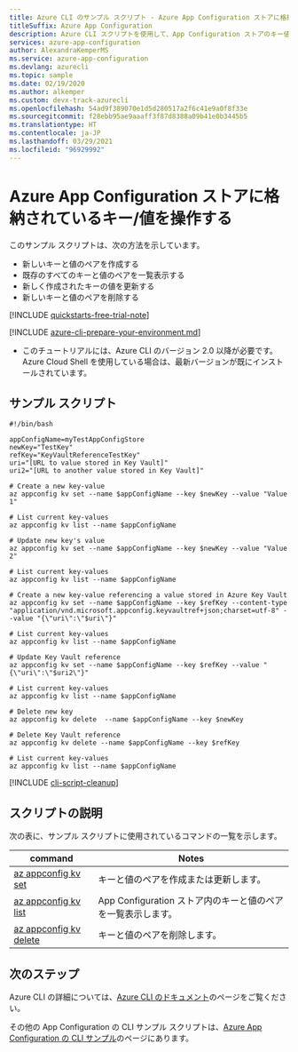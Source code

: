 ```yaml
---
title: Azure CLI のサンプル スクリプト - Azure App Configuration ストアに格納されているキー/値を操作する
titleSuffix: Azure App Configuration
description: Azure CLI スクリプトを使用して、App Configuration ストアのキー値を作成、表示、更新、および削除します
services: azure-app-configuration
author: AlexandraKemperMS
ms.service: azure-app-configuration
ms.devlang: azurecli
ms.topic: sample
ms.date: 02/19/2020
ms.author: alkemper
ms.custom: devx-track-azurecli
ms.openlocfilehash: 54ad9f389070e1d5d280517a2f6c41e9a0f8f33e
ms.sourcegitcommit: f28ebb95ae9aaaff3f87d8388a09b41e0b3445b5
ms.translationtype: HT
ms.contentlocale: ja-JP
ms.lasthandoff: 03/29/2021
ms.locfileid: "96929992"
---
```

# <a name="work-with-key-values-in-an-azure-app-configuration-store"></a>Azure App Configuration ストアに格納されているキー/値を操作する

このサンプル スクリプトは、次の方法を示しています。
* 新しいキーと値のペアを作成する
* 既存のすべてのキーと値のペアを一覧表示する
* 新しく作成されたキーの値を更新する
* 新しいキーと値のペアを削除する

[!INCLUDE [quickstarts-free-trial-note](../../../includes/quickstarts-free-trial-note.md)]

[!INCLUDE [azure-cli-prepare-your-environment.md](../../../includes/azure-cli-prepare-your-environment.md)]

 - このチュートリアルには、Azure CLI のバージョン 2.0 以降が必要です。 Azure Cloud Shell を使用している場合は、最新バージョンが既にインストールされています。
## <a name="sample-script"></a>サンプル スクリプト

```azurecli-interactive
#!/bin/bash

appConfigName=myTestAppConfigStore
newKey="TestKey"
refKey="KeyVaultReferenceTestKey"
uri="[URL to value stored in Key Vault]"
uri2="[URL to another value stored in Key Vault]"

# Create a new key-value 
az appconfig kv set --name $appConfigName --key $newKey --value "Value 1"

# List current key-values
az appconfig kv list --name $appConfigName

# Update new key's value
az appconfig kv set --name $appConfigName --key $newKey --value "Value 2"

# List current key-values
az appconfig kv list --name $appConfigName

# Create a new key-value referencing a value stored in Azure Key Vault
az appconfig kv set --name $appConfigName --key $refKey --content-type "application/vnd.microsoft.appconfig.keyvaultref+json;charset=utf-8" --value "{\"uri\":\"$uri\"}"

# List current key-values
az appconfig kv list --name $appConfigName

# Update Key Vault reference
az appconfig kv set --name $appConfigName --key $refKey --value "{\"uri\":\"$uri2\"}"

# List current key-values
az appconfig kv list --name $appConfigName

# Delete new key
az appconfig kv delete  --name $appConfigName --key $newKey

# Delete Key Vault reference
az appconfig kv delete --name $appConfigName --key $refKey

# List current key-values
az appconfig kv list --name $appConfigName
```

[!INCLUDE [cli-script-cleanup](../../../includes/cli-script-clean-up.md)]

## <a name="script-explanation"></a>スクリプトの説明

次の表に、サンプル スクリプトに使用されているコマンドの一覧を示します。 

| command | Notes |
|---|---|
| [az appconfig kv set](/cli/azure/appconfig/kv#az-appconfig-kv-set) | キーと値のペアを作成または更新します。 |
| [az appconfig kv list](/cli/azure/appconfig/kv#az-appconfig-kv-list) | App Configuration ストア内のキーと値のペアを一覧表示します。 |
| [az appconfig kv delete](/cli/azure/appconfig/kv#az-appconfig-kv-delete) | キーと値のペアを削除します。 |

## <a name="next-steps"></a>次のステップ

Azure CLI の詳細については、[Azure CLI のドキュメント](/cli/azure)のページをご覧ください。

その他の App Configuration の CLI サンプル スクリプトは、[Azure App Configuration の CLI サンプル](../cli-samples.md)のページにあります。
